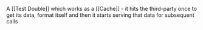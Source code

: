 A [[Test Double]] which works as a [[Cache]] - it hits the third-party once to get its data, format itself and then it starts serving that data for subsequent calls
